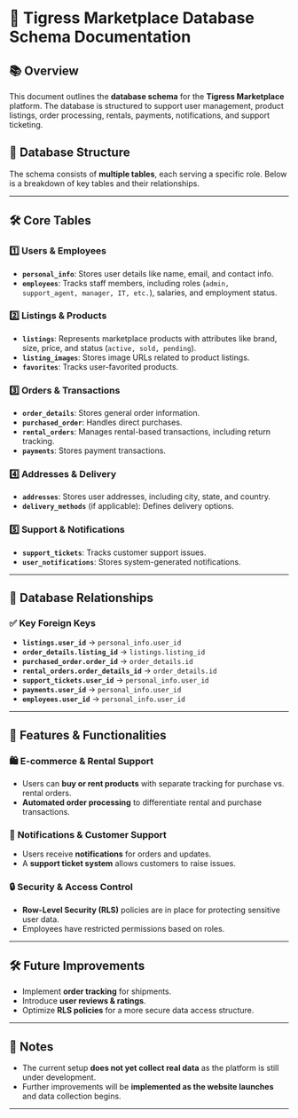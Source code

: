 # 📌 **Tigress Marketplace Database Schema Documentation**

## 📚 **Overview**
This document outlines the **database schema** for the **Tigress Marketplace** platform. The database is structured to support user management, product listings, order processing, rentals, payments, notifications, and support ticketing.

## 🏢 **Database Structure**
The schema consists of **multiple tables**, each serving a specific role. Below is a breakdown of key tables and their relationships.

---

## **🛠 Core Tables**
### 1️⃣ **Users & Employees**
- **`personal_info`**: Stores user details like name, email, and contact info.
- **`employees`**: Tracks staff members, including roles (`admin, support_agent, manager, IT, etc.`), salaries, and employment status.

### 2️⃣ **Listings & Products**
- **`listings`**: Represents marketplace products with attributes like brand, size, price, and status (`active, sold, pending`).
- **`listing_images`**: Stores image URLs related to product listings.
- **`favorites`**: Tracks user-favorited products.

### 3️⃣ **Orders & Transactions**
- **`order_details`**: Stores general order information.
- **`purchased_order`**: Handles direct purchases.
- **`rental_orders`**: Manages rental-based transactions, including return tracking.
- **`payments`**: Stores payment transactions.

### 4️⃣ **Addresses & Delivery**
- **`addresses`**: Stores user addresses, including city, state, and country.
- **`delivery_methods`** (if applicable): Defines delivery options.

### 5️⃣ **Support & Notifications**
- **`support_tickets`**: Tracks customer support issues.
- **`user_notifications`**: Stores system-generated notifications.

---

## **🔗 Database Relationships**
### ✅ **Key Foreign Keys**
- **`listings.user_id`** → `personal_info.user_id`
- **`order_details.listing_id`** → `listings.listing_id`
- **`purchased_order.order_id`** → `order_details.id`
- **`rental_orders.order_details_id`** → `order_details.id`
- **`support_tickets.user_id`** → `personal_info.user_id`
- **`payments.user_id`** → `personal_info.user_id`
- **`employees.user_id`** → `personal_info.user_id`

---

## **🎯 Features & Functionalities**
### 🛍 **E-commerce & Rental Support**
- Users can **buy or rent products** with separate tracking for purchase vs. rental orders.
- **Automated order processing** to differentiate rental and purchase transactions.

### 🔔 **Notifications & Customer Support**
- Users receive **notifications** for orders and updates.
- A **support ticket system** allows customers to raise issues.

### 🔒 **Security & Access Control**
- **Row-Level Security (RLS)** policies are in place for protecting sensitive user data.
- Employees have restricted permissions based on roles.

---

## **🛠 Future Improvements**
- Implement **order tracking** for shipments.
- Introduce **user reviews & ratings**.
- Optimize **RLS policies** for a more secure data access structure.

---

## **📌 Notes**
- The current setup **does not yet collect real data** as the platform is still under development.
- Further improvements will be **implemented as the website launches** and data collection begins.

---

